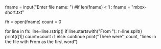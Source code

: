 fname = input("Enter file name: ")
#if len(fname) < 1 : fname = "mbox-short.txt"

fh = open(fname)
count = 0

for line in fh:
    line=line.rstrip()
    if line.startswith("From "):
      r=line.split()
      print(r[1])
      count=count+1
    else:
      continue
print("There were", count, "lines in the file with From as the first word")
